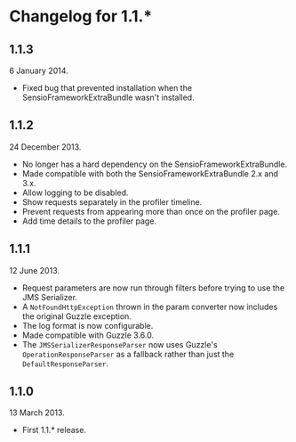 Changelog for 1.1.*
===================

1.1.3
-----

6 January 2014.

* Fixed bug that prevented installation when the SensioFrameworkExtraBundle wasn't installed.

1.1.2
-----

24 December 2013.

* No longer has a hard dependency on the SensioFrameworkExtraBundle.
* Made compatible with both the SensioFrameworkExtraBundle 2.x and 3.x.
* Allow logging to be disabled.
* Show requests separately in the profiler timeline.
* Prevent requests from appearing more than once on the profiler page.
* Add time details to the profiler page.

1.1.1
-----

12 June 2013.

* Request parameters are now run through filters before trying to use the JMS Serializer.
* A `NotFoundHttpException` thrown in the param converter now includes the original Guzzle exception.
* The log format is now configurable.
* Made compatible with Guzzle 3.6.0.
* The `JMSSerializerResponseParser` now uses Guzzle's `OperationResponseParser` as a fallback rather than just the `DefaultResponseParser`.

1.1.0
-----

13 March 2013.

* First 1.1.* release.
